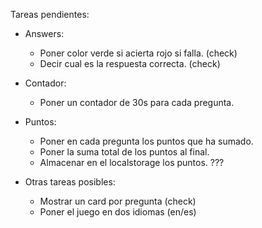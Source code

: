 Tareas pendientes:
  - Answers: 
    - Poner color verde si acierta rojo si falla. (check)
    - Decir cual es la respuesta correcta. (check)
  - Contador:
    - Poner un contador de 30s para cada pregunta.
  - Puntos:
    - Poner en cada pregunta los puntos que ha sumado.
    - Poner la suma total de los puntos al final.
    - Almacenar en el localstorage los puntos. ???

  - Otras tareas posibles:
    - Mostrar un card por pregunta (check)
    - Poner el juego en dos idiomas (en/es)